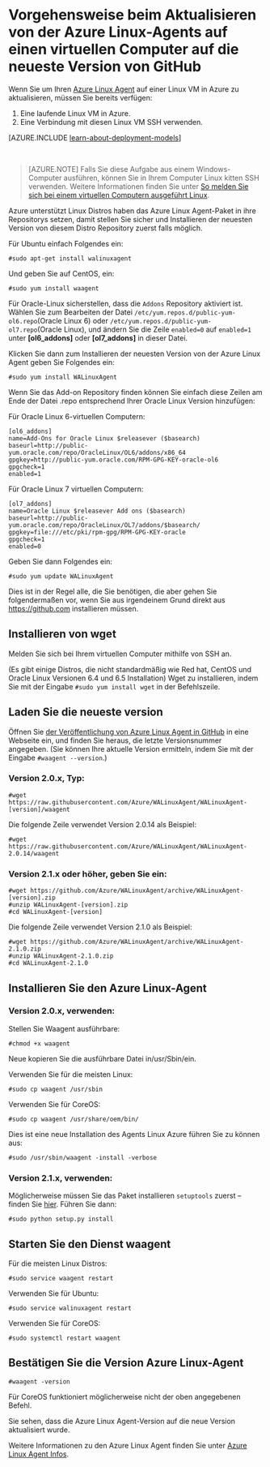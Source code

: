 <properties
    pageTitle="Aktualisieren Sie den Azure Linux Agent aus GitHub | Microsoft Azure"
    description="Erfahren Sie, wie Sie das Update Azure Linux Agent für Ihre Linux VM in Azure auf die Version Lateset von Github"
    services="virtual-machines-linux"
    documentationCenter=""
    authors="SuperScottz"
    manager="timlt"
    editor=""
    tags="azure-resource-manager,azure-service-management"/>

<tags
    ms.service="virtual-machines-linux"
    ms.workload="infrastructure-services"
    ms.tgt_pltfrm="vm-linux"
    ms.devlang="na"
    ms.topic="article"
    ms.date="12/14/2015"
    ms.author="mingzhan"/>


# <a name="how-to-update-the-azure-linux-agent-on-a-vm-to-the-latest-version-from-github"></a>Vorgehensweise beim Aktualisieren von der Azure Linux-Agents auf einen virtuellen Computer auf die neueste Version von GitHub

Wenn Sie um Ihren [Azure Linux Agent](https://github.com/Azure/WALinuxAgent) auf einer Linux VM in Azure zu aktualisieren, müssen Sie bereits verfügen:

1. Eine laufende Linux VM in Azure.
2. Eine Verbindung mit diesen Linux VM SSH verwenden.

[AZURE.INCLUDE [learn-about-deployment-models](../../includes/learn-about-deployment-models-both-include.md)]

<br>

> [AZURE.NOTE] Falls Sie diese Aufgabe aus einem Windows-Computer ausführen, können Sie in Ihrem Computer Linux kitten SSH verwenden. Weitere Informationen finden Sie unter [So melden Sie sich bei einem virtuellen Computern ausgeführt Linux](virtual-machines-linux-mac-create-ssh-keys.md).

Azure unterstützt Linux Distros haben das Azure Linux Agent-Paket in ihre Repositorys setzen, damit stellen Sie sicher und Installieren der neuesten Version von diesem Distro Repository zuerst falls möglich.  

Für Ubuntu einfach Folgendes ein:

    #sudo apt-get install walinuxagent

Und geben Sie auf CentOS, ein:

    #sudo yum install waagent


Für Oracle-Linux sicherstellen, dass die `Addons` Repository aktiviert ist. Wählen Sie zum Bearbeiten der Datei `/etc/yum.repos.d/public-yum-ol6.repo`(Oracle Linux 6) oder `/etc/yum.repos.d/public-yum-ol7.repo`(Oracle Linux), und ändern Sie die Zeile `enabled=0` auf `enabled=1` unter **[ol6_addons]** oder **[ol7_addons]** in dieser Datei.

Klicken Sie dann zum Installieren der neuesten Version von der Azure Linux Agent geben Sie Folgendes ein:


    #sudo yum install WALinuxAgent

Wenn Sie das Add-on Repository finden können Sie einfach diese Zeilen am Ende der Datei .repo entsprechend Ihrer Oracle Linux Version hinzufügen:

Für Oracle Linux 6-virtuellen Computern:

    [ol6_addons]
    name=Add-Ons for Oracle Linux $releasever ($basearch)
    baseurl=http://public-yum.oracle.com/repo/OracleLinux/OL6/addons/x86_64
    gpgkey=http://public-yum.oracle.com/RPM-GPG-KEY-oracle-ol6
    gpgcheck=1
    enabled=1

Für Oracle Linux 7 virtuellen Computern:

    [ol7_addons]
    name=Oracle Linux $releasever Add ons ($basearch)
    baseurl=http://public-yum.oracle.com/repo/OracleLinux/OL7/addons/$basearch/
    gpgkey=file:///etc/pki/rpm-gpg/RPM-GPG-KEY-oracle
    gpgcheck=1
    enabled=0

Geben Sie dann Folgendes ein:

    #sudo yum update WALinuxAgent

Dies ist in der Regel alle, die Sie benötigen, die aber gehen Sie folgendermaßen vor, wenn Sie aus irgendeinem Grund direkt aus https://github.com installieren müssen.


## <a name="install-wget"></a>Installieren von wget

Melden Sie sich bei Ihrem virtuellen Computer mithilfe von SSH an.

(Es gibt einige Distros, die nicht standardmäßig wie Red hat, CentOS und Oracle Linux Versionen 6.4 und 6.5 Installation) Wget zu installieren, indem Sie mit der Eingabe `#sudo yum install wget` in der Befehlszeile.


## <a name="download-the-latest-version"></a>Laden Sie die neueste version

Öffnen Sie [der Veröffentlichung von Azure Linux Agent in GitHub](https://github.com/Azure/WALinuxAgent/releases) in eine Webseite ein, und finden Sie heraus, die letzte Versionsnummer angegeben. (Sie können Ihre aktuelle Version ermitteln, indem Sie mit der Eingabe `#waagent --version`.)

### <a name="for-version-20x-type"></a>Version 2.0.x, Typ:

    #wget https://raw.githubusercontent.com/Azure/WALinuxAgent/WALinuxAgent-[version]/waagent  

   Die folgende Zeile verwendet Version 2.0.14 als Beispiel:

    #wget https://raw.githubusercontent.com/Azure/WALinuxAgent/WALinuxAgent-2.0.14/waagent  

### <a name="for-version-21x-or-later-type"></a>Version 2.1.x oder höher, geben Sie ein:

    #wget https://github.com/Azure/WALinuxAgent/archive/WALinuxAgent-[version].zip
    #unzip WALinuxAgent-[version].zip
    #cd WALinuxAgent-[version]

   Die folgende Zeile verwendet Version 2.1.0 als Beispiel:

    #wget https://github.com/Azure/WALinuxAgent/archive/WALinuxAgent-2.1.0.zip
    #unzip WALinuxAgent-2.1.0.zip  
    #cd WALinuxAgent-2.1.0

## <a name="install-the-azure-linux-agent"></a>Installieren Sie den Azure Linux-Agent

### <a name="for-version-20x-use"></a>Version 2.0.x, verwenden:

 Stellen Sie Waagent ausführbare:

    #chmod +x waagent

 Neue kopieren Sie die ausführbare Datei in/usr/Sbin/ein.

  Verwenden Sie für die meisten Linux:

    #sudo cp waagent /usr/sbin

  Verwenden Sie für CoreOS:

    #sudo cp waagent /usr/share/oem/bin/

  Dies ist eine neue Installation des Agents Linux Azure führen Sie zu können aus:
 
    #sudo /usr/sbin/waagent -install -verbose

### <a name="for-version-21x-use"></a>Version 2.1.x, verwenden:

Möglicherweise müssen Sie das Paket installieren `setuptools` zuerst – finden Sie [hier](https://pypi.python.org/pypi/setuptools). Führen Sie dann:

    #sudo python setup.py install

## <a name="restart-the-waagent-service"></a>Starten Sie den Dienst waagent

Für die meisten Linux Distros:

    #sudo service waagent restart

Verwenden Sie für Ubuntu:

    #sudo service walinuxagent restart

Verwenden Sie für CoreOS:

    #sudo systemctl restart waagent

## <a name="confirm-the-azure-linux-agent-version"></a>Bestätigen Sie die Version Azure Linux-Agent

    #waagent -version

Für CoreOS funktioniert möglicherweise nicht der oben angegebenen Befehl.

Sie sehen, dass die Azure Linux Agent-Version auf die neue Version aktualisiert wurde.

Weitere Informationen zu den Azure Linux Agent finden Sie unter [Azure Linux Agent Infos](https://github.com/Azure/WALinuxAgent).
